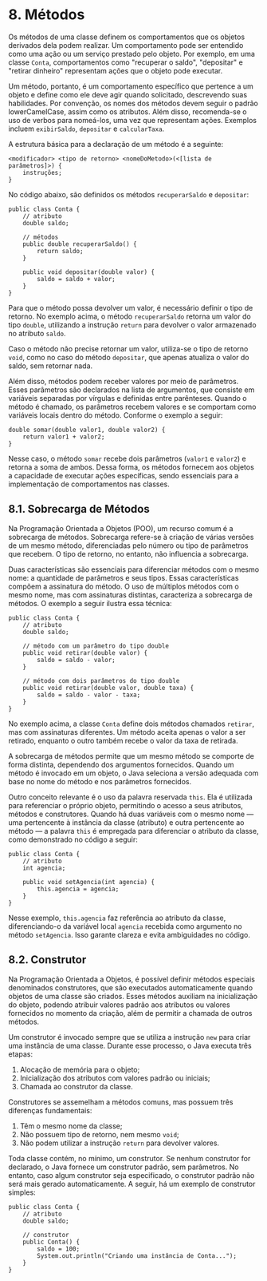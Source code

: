 # 8. Métodos

Os métodos de uma classe definem os comportamentos que os objetos derivados dela podem realizar. Um comportamento pode ser entendido como uma ação ou um serviço prestado pelo objeto. Por exemplo, em uma classe `Conta`, comportamentos como "recuperar o saldo", "depositar" e "retirar dinheiro" representam ações que o objeto pode executar.

Um método, portanto, é um comportamento específico que pertence a um objeto e define como ele deve agir quando solicitado, descrevendo suas habilidades. Por convenção, os nomes dos métodos devem seguir o padrão lowerCamelCase, assim como os atributos. Além disso, recomenda-se o uso de verbos para nomeá-los, uma vez que representam ações. Exemplos incluem `exibirSaldo`, `depositar` e `calcularTaxa`.

A estrutura básica para a declaração de um método é a seguinte:

```
<modificador> <tipo de retorno> <nomeDoMetodo>(<[lista de parâmetros]>) {
    instruções;
}
```

No código abaixo, são definidos os métodos `recuperarSaldo` e `depositar`:

```
public class Conta {
    // atributo
    double saldo;

    // métodos
    public double recuperarSaldo() {
        return saldo;
    }

    public void depositar(double valor) {
        saldo = saldo + valor;
    }
}
```

Para que o método possa devolver um valor, é necessário definir o tipo de retorno. No exemplo acima, o método `recuperarSaldo` retorna um valor do tipo `double`, utilizando a instrução `return` para devolver o valor armazenado no atributo `saldo`.

Caso o método não precise retornar um valor, utiliza-se o tipo de retorno `void`, como no caso do método `depositar`, que apenas atualiza o valor do saldo, sem retornar nada.

Além disso, métodos podem receber valores por meio de parâmetros. Esses parâmetros são declarados na lista de argumentos, que consiste em variáveis separadas por vírgulas e definidas entre parênteses. Quando o método é chamado, os parâmetros recebem valores e se comportam como variáveis locais dentro do método. Conforme o exemplo a seguir:

```
double somar(double valor1, double valor2) {
    return valor1 + valor2;
}
```

Nesse caso, o método `somar` recebe dois parâmetros (`valor1` e `valor2`) e retorna a soma de ambos. Dessa forma, os métodos fornecem aos objetos a capacidade de executar ações específicas, sendo essenciais para a implementação de comportamentos nas classes.

## 8.1. Sobrecarga de Métodos

Na Programação Orientada a Objetos (POO), um recurso comum é a sobrecarga de métodos. Sobrecarga refere-se à criação de várias versões de um mesmo método, diferenciadas pelo número ou tipo de parâmetros que recebem. O tipo de retorno, no entanto, não influencia a sobrecarga.

Duas características são essenciais para diferenciar métodos com o mesmo nome: a quantidade de parâmetros e seus tipos. Essas características compõem a assinatura do método. O uso de múltiplos métodos com o mesmo nome, mas com assinaturas distintas, caracteriza a sobrecarga de métodos. O exemplo a seguir ilustra essa técnica:

```
public class Conta {
    // atributo
    double saldo;

    // método com um parâmetro do tipo double
    public void retirar(double valor) {
        saldo = saldo - valor;
    }

    // método com dois parâmetros do tipo double
    public void retirar(double valor, double taxa) {
        saldo = saldo - valor - taxa;
    }
}
```

No exemplo acima, a classe `Conta` define dois métodos chamados `retirar`, mas com assinaturas diferentes. Um método aceita apenas o valor a ser retirado, enquanto o outro também recebe o valor da taxa de retirada.

A sobrecarga de métodos permite que um mesmo método se comporte de forma distinta, dependendo dos argumentos fornecidos. Quando um método é invocado em um objeto, o Java seleciona a versão adequada com base no nome do método e nos parâmetros fornecidos.

Outro conceito relevante é o uso da palavra reservada `this`. Ela é utilizada para referenciar o próprio objeto, permitindo o acesso a seus atributos, métodos e construtores. Quando há duas variáveis com o mesmo nome — uma pertencente à instância da classe (atributo) e outra pertencente ao método — a palavra `this` é empregada para diferenciar o atributo da classe, como demonstrado no código a seguir:

```
public class Conta {
    // atributo
    int agencia;

    public void setAgencia(int agencia) {
        this.agencia = agencia;
    }
}
```

Nesse exemplo, `this.agencia` faz referência ao atributo da classe, diferenciando-o da variável local `agencia` recebida como argumento no método `setAgencia`. Isso garante clareza e evita ambiguidades no código.

## 8.2. Construtor

Na Programação Orientada a Objetos, é possível definir métodos especiais denominados construtores, que são executados automaticamente quando objetos de uma classe são criados. Esses métodos auxiliam na inicialização do objeto, podendo atribuir valores padrão aos atributos ou valores fornecidos no momento da criação, além de permitir a chamada de outros métodos.

Um construtor é invocado sempre que se utiliza a instrução `new` para criar uma instância de uma classe. Durante esse processo, o Java executa três etapas:

1. Alocação de memória para o objeto;
2. Inicialização dos atributos com valores padrão ou iniciais;
3. Chamada ao construtor da classe.

Construtores se assemelham a métodos comuns, mas possuem três diferenças fundamentais:

1. Têm o mesmo nome da classe;
2. Não possuem tipo de retorno, nem mesmo `void`;
3. Não podem utilizar a instrução `return` para devolver valores.

Toda classe contém, no mínimo, um construtor. Se nenhum construtor for declarado, o Java fornece um construtor padrão, sem parâmetros. No entanto, caso algum construtor seja especificado, o construtor padrão não será mais gerado automaticamente. A seguir, há um exemplo de construtor simples:

```
public class Conta {
    // atributo
    double saldo;

    // construtor
    public Conta() {
        saldo = 100;
        System.out.println("Criando uma instância de Conta...");
    }
}
```